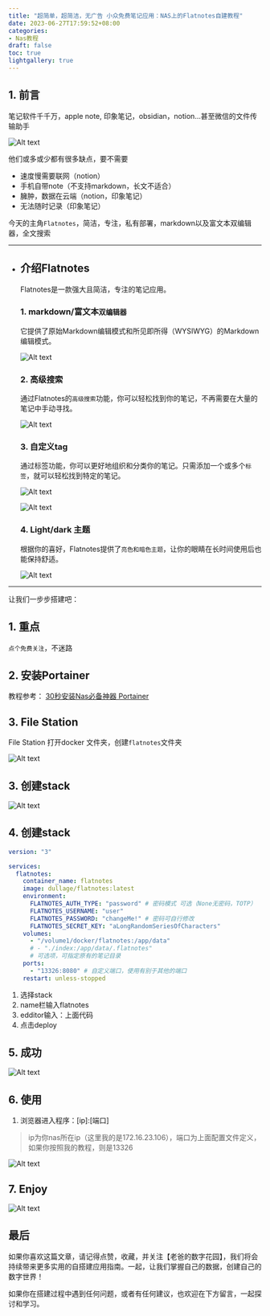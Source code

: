 ```yaml
---
title: "超简单，超简洁，无广告 小众免费笔记应用：NAS上的Flatnotes自建教程"
date: 2023-06-27T17:59:52+08:00
categories:
- Nas教程
draft: false
toc: true
lightgallery: true
---
```


## 1. 前言

笔记软件千千万，apple note, 印象笔记，obsidian，notion...甚至微信的文件传输助手

![Alt text](https://img-nasdaddy.liuxingoo.cn/img/202306060920807.png "Pic")

他们或多或少都有很多缺点，要不需要

- 速度慢需要联网（notion）
- 手机自带note（不支持markdown，长文不适合）
- 臃肿，数据在云端（notion，印象笔记）
- 无法随时记录（印象笔记）

今天的主角`Flatnotes`，简洁，专注，私有部署，markdown以及富文本双编辑器，全文搜索

---

- ## 介绍Flatnotes

  Flatnotes是一款强大且简洁，专注的笔记应用。

  ### 1. markdown/富文本`双编辑器`

  它提供了原始Markdown编辑模式和所见即所得（WYSIWYG）的Markdown编辑模式。

  ![Alt text](https://img-nasdaddy.liuxingoo.cn/img/202306060923631.png "Pic")


  ### 2. 高级搜索

  通过Flatnotes的`高级搜索`功能，你可以轻松找到你的笔记，不再需要在大量的笔记中手动寻找。

  ![Alt text](https://img-nasdaddy.liuxingoo.cn/img/202306060924617.png "Pic")

  ### 3. 自定义tag

  通过标签功能，你可以更好地组织和分类你的笔记。只需添加一个或多个`标签`，就可以轻松找到特定的笔记。

  ![Alt text](https://img-nasdaddy.liuxingoo.cn/img/202306060929248.png "Pic")

  ![Alt text](https://img-nasdaddy.liuxingoo.cn/img/202306060929310.png "Pic")

  ### 4. Light/dark 主题

  根据你的喜好，Flatnotes提供了`亮色和暗色主题`，让你的眼睛在长时间使用后也能保持舒适。

  ![Alt text](https://img-nasdaddy.liuxingoo.cn/img/202306060930206.png "Pic")

---

让我们一步步搭建吧：

## 1. 重点

`点个免费关注`，不迷路

## 2. 安装Portainer

教程参考：
[30秒安装Nas必备神器 Portainer](/posts/install-portainer-in-nas/)

##  3. File Station

File Station 打开docker 文件夹，创建`flatnotes`文件夹

![Alt text](https://img-nasdaddy.liuxingoo.cn/img/202306060936127.png "Pic")

## 3. 创建stack

![Alt text](https://mariushosting.com/wp-content/uploads/2022/08/1-Synology-Portainer-Add-Stack.png "Pic")

## 4. 创建stack

```yaml
version: "3"

services:
  flatnotes:
    container_name: flatnotes
    image: dullage/flatnotes:latest
    environment:
      FLATNOTES_AUTH_TYPE: "password" # 密码模式 可选（None无密码，TOTP）
      FLATNOTES_USERNAME: "user"
      FLATNOTES_PASSWORD: "changeMe!" # 密码可自行修改
      FLATNOTES_SECRET_KEY: "aLongRandomSeriesOfCharacters"
    volumes:
      - "/volume1/docker/flatnotes:/app/data"
      # - "./index:/app/data/.flatnotes"  
      # 可选项，可指定原有的笔记目录
    ports:
      - "13326:8080" # 自定义端口，使用有别于其他的端口
    restart: unless-stopped
```

1. 选择stack
2. name栏输入flatnotes
3. edditor输入：上面代码
4. 点击deploy

## 5. 成功

![Alt text](https://mariushosting.com/wp-content/uploads/2023/02/Excalidraw-Synology-NAS-Set-up-3.png "Pic")



## 6. 使用

1. 浏览器进入程序：[ip]:[端口]

> ip为你nas所在ip（这里我的是172.16.23.106），端口为上面配置文件定义，如果你按照我的教程，则是13326

![Alt text](https://img-nasdaddy.liuxingoo.cn/img/202306060944832.png "Pic")

## 7. Enjoy

![Alt text](https://img-nasdaddy.liuxingoo.cn/img/202306060944583.png "Pic")

## 最后

如果你喜欢这篇文章，请记得点赞，收藏，并关注【老爸的数字花园】，我们将会持续带来更多实用的自搭建应用指南。一起，让我们掌握自己的数据，创建自己的数字世界！

如果你在搭建过程中遇到任何问题，或者有任何建议，也欢迎在下方留言，一起探讨和学习。